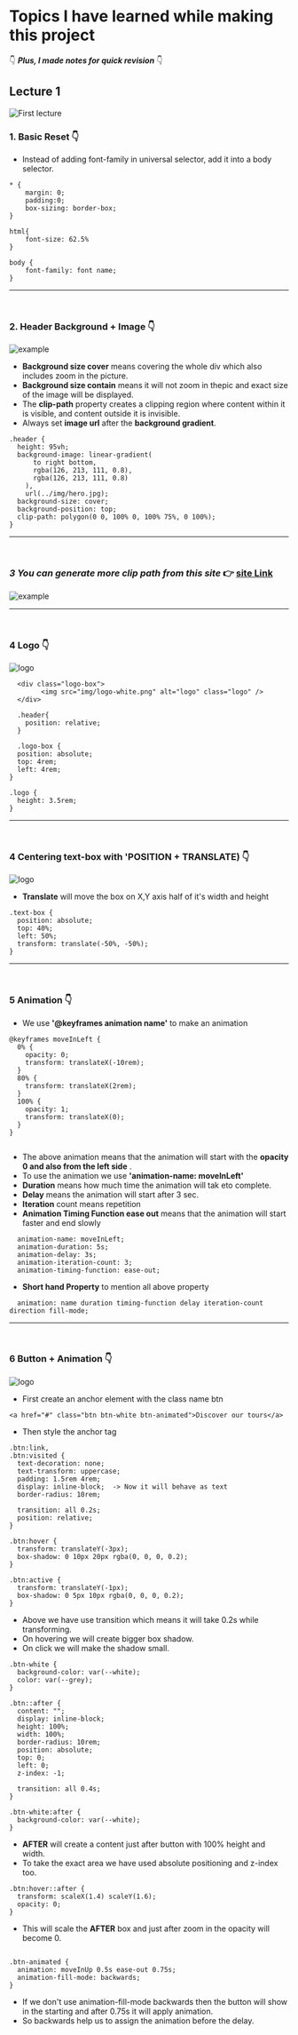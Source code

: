 # Topics I have learned while making this project

👇 **_Plus, I made notes for quick revision_** 👇

## Lecture 1

![First lecture](md-images/lecture%201.png)

### 1. Basic Reset 👇

- Instead of adding font-family in universal selector, add it into a body selector.

```
* {
    margin: 0;
    padding:0;
    box-sizing: border-box;
}

html{
    font-size: 62.5%
}

body {
    font-family: font name;
}
```

---

<br />

### 2. Header Background + Image 👇

![example](md-images/2.png)

- **Background size cover** means covering the whole div which also includes zoom in the picture.
- **Background size contain** means it will not zoom in thepic and exact size of the image will be displayed.
- The **clip-path** property creates a clipping region where content within it is visible, and content outside it is invisible.
- Always set **image url** after the **background gradient**.

```
.header {
  height: 95vh;
  background-image: linear-gradient(
      to right bottom,
      rgba(126, 213, 111, 0.8),
      rgba(126, 213, 111, 0.8)
    ),
    url(../img/hero.jpg);
  background-size: cover;
  background-position: top;
  clip-path: polygon(0 0, 100% 0, 100% 75%, 0 100%);
}
```

---

</br>

### **_3 You can generate more clip path from this site_** 👉 [site Link](https://bennettfeely.com/clippy/)

![example](md-images/3.png)

---

<br />

### 4 Logo 👇

![logo](md-images/4.png)

```
  <div class="logo-box">
        <img src="img/logo-white.png" alt="logo" class="logo" />
  </div>

  .header{
    position: relative;
  }

  .logo-box {
  position: absolute;
  top: 4rem;
  left: 4rem;
}

.logo {
  height: 3.5rem;
}

```

---

<br />

### 4 Centering text-box with 'POSITION + TRANSLATE) 👇

![logo](md-images/5.png)

- **Translate** will move the box on X,Y axis half of it's width and height

```
.text-box {
  position: absolute;
  top: 40%;
  left: 50%;
  transform: translate(-50%, -50%);
}
```

---

<br/>

### 5 Animation 👇

- We use **'@keyframes animation name'** to make an animation

```
@keyframes moveInLeft {
  0% {
    opacity: 0;
    transform: translateX(-10rem);
  }
  80% {
    transform: translateX(2rem);
  }
  100% {
    opacity: 1;
    transform: translateX(0);
  }
}


```

- The above animation means that the animation will start with the **opacity 0 and also from the left side** .
- To use the animation we use **'animation-name: moveInLeft'**
- **Duration** means how much time the animation will tak eto complete.
- **Delay** means the animation will start after 3 sec.
- **Iteration** count means repetition
- **Animation Timing Function ease out** means that the animation will start faster and end slowly

```
  animation-name: moveInLeft;
  animation-duration: 5s;
  animation-delay: 3s;
  animation-iteration-count: 3;
  animation-timing-function: ease-out;
```

- **Short hand Property** to mention all above property

```
  animation: name duration timing-function delay iteration-count direction fill-mode;
```

---

<br />

### 6 Button + Animation 👇

![logo](md-images/6.png)

- First create an anchor element with the class name btn

```
<a href="#" class="btn btn-white btn-animated">Discover our tours</a>
```

- Then style the anchor tag

```
.btn:link,
.btn:visited {
  text-decoration: none;
  text-transform: uppercase;
  padding: 1.5rem 4rem;
  display: inline-block;  -> Now it will behave as text
  border-radius: 10rem;

  transition: all 0.2s;
  position: relative;
}

.btn:hover {
  transform: translateY(-3px);
  box-shadow: 0 10px 20px rgba(0, 0, 0, 0.2);
}

.btn:active {
  transform: translateY(-1px);
  box-shadow: 0 5px 10px rgba(0, 0, 0, 0.2);
}
```

- Above we have use transition which means it will take 0.2s while transforming.
- On hovering we will create bigger box shadow.
- On click we will make the shadow small.

```
.btn-white {
  background-color: var(--white);
  color: var(--grey);
}

.btn::after {
  content: "";
  display: inline-block;
  height: 100%;
  width: 100%;
  border-radius: 10rem;
  position: absolute;
  top: 0;
  left: 0;
  z-index: -1;

  transition: all 0.4s;
}

.btn-white:after {
  background-color: var(--white);
}
```

- **AFTER** will create a content just after button with 100% height and width.
- To take the exact area we have used absolute positioning and z-index too.

```
.btn:hover::after {
  transform: scaleX(1.4) scaleY(1.6);
  opacity: 0;
}
```

- This will scale the **AFTER** box and just after zoom in the opacity will become 0.

```

.btn-animated {
  animation: moveInUp 0.5s ease-out 0.75s;
  animation-fill-mode: backwards;
}
```

- If we don't use animation-fill-mode backwards then the button will show in the starting and after 0.75s it will apply animation.
- So backwards help us to assign the animation before the delay.

